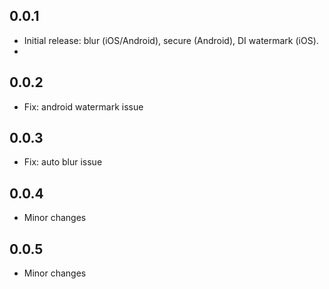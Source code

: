 ## 0.0.1
- Initial release: blur (iOS/Android), secure (Android), DI watermark (iOS).
- 
## 0.0.2
- Fix: android watermark issue

## 0.0.3
- Fix: auto blur issue

## 0.0.4
- Minor changes

## 0.0.5
- Minor changes